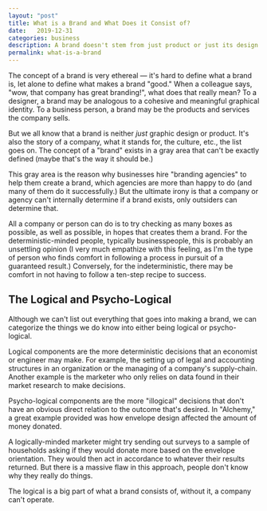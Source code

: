 ```yaml
---
layout: "post"
title: What is a Brand and What Does it Consist of?
date:   2019-12-31
categories: business
description: A brand doesn't stem from just product or just its design. It consists of logical and psycho-logical reasons.
permalink: what-is-a-brand
---
```


The concept of a brand is very ethereal — it's hard to define what a brand is, let alone to define what makes a brand "good." When a colleague says, "wow, that company has great branding!", what does that really mean? To a designer, a brand may be analogous to a cohesive and meaningful graphical identity. To a business person, a brand may be the products and services the company sells.

But we all know that a brand is neither _just_ graphic design or product. It's also the story of a company, what it stands for, the culture, etc., the list goes on. The concept of a "brand" exists in a gray area that can't be exactly defined (maybe that's the way it should be.)

This gray area is the reason why businesses hire "branding agencies" to help them create a brand, which agencies are more than happy to do (and many of them do it successfully.) But the ultimate irony is that a company or agency can't internally determine if a brand exists, only outsiders can determine that.

All a company or person can do is to try checking as many boxes as possible, as well as possible, in hopes that creates them a brand. For the deterministic-minded people, typically businesspeople, this is probably an unsettling opinion (I very much empathize with this feeling, as I'm the type of person who finds comfort in following a process in pursuit of a guaranteed result.) Conversely, for the indeterministic, there may be comfort in not having to follow a ten-step recipe to success.

## The Logical and Psycho-Logical
Although we can't list out everything that goes into making a brand, we can categorize the things we do know into either being logical or psycho-logical.

Logical components are the more deterministic decisions that an economist or engineer may make. For example, the setting up of legal and accounting structures in an organization or the managing of a company's supply-chain. Another example is the marketer who only relies on data found in their market research to make decisions.

Psycho-logical components are the more "illogical" decisions that don't have an obvious direct relation to the outcome that's desired. In "Alchemy," a great example provided was how envelope design affected the amount of money donated.

A logically-minded marketer might try sending out surveys to a sample of households asking if they would donate more based on the envelope orientation. They would then act in accordance to whatever their results returned. But there is a massive flaw in this approach, people don't know why they really do things.  

The logical is a big part of what a brand consists of, without it, a company can't operate.  
